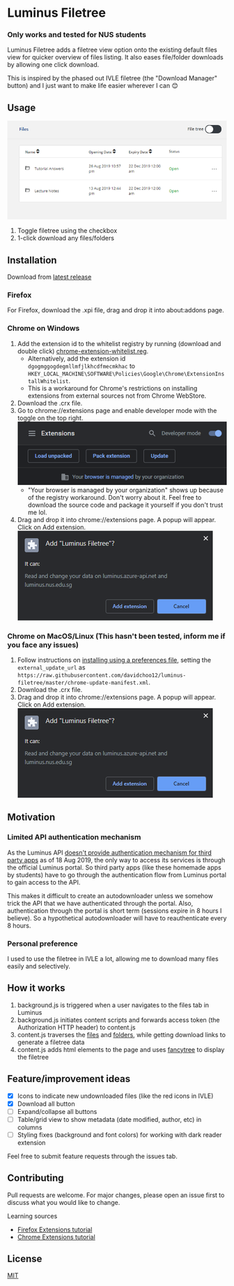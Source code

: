 # Luminus Filetree

### **Only works and tested for NUS students**

Luminus Filetree adds a filetree view option onto the existing default files view for quicker overview of files listing. It also eases file/folder downloads by allowing one click download.

This is inspired by the phased out IVLE filetree (the "Download Manager" button) and I just want to make life easier wherever I can :blush:

## Usage

![filetree demo](assets/filetree-demo.gif)

1. Toggle filetree using the checkbox
2. 1-click download any files/folders

## Installation

Download from [latest release](https://github.com/hidingmode/luminus-filetree/releases/latest)

### Firefox

For Firefox, download the .xpi file, drag and drop it into about:addons page.

### Chrome on Windows

1. Add the extension id to the whitelist registry by running (download and double click) [chrome-extension-whitelist.reg](chrome-extension-whitelist.reg).
   - Alternatively, add the extension id `dgogmggogdegmllmfjlkhcdfmecmkhac` to `HKEY_LOCAL_MACHINE\SOFTWARE\Policies\Google\Chrome\ExtensionInstallWhitelist`.
   - This is a workaround for Chrome's restrictions on installing extensions from external sources not from Chrome WebStore.
2. Download the .crx file.
3. Go to chrome://extensions page and enable developer mode with the toggle on the top right.
![chrome://extensions in dev mode](assets/chrome-extensions-dev-mode.png)
   - "Your browser is managed by your organization" shows up because of the registry workaround. Don't worry about it. Feel free to download the source code and package it yourself if you don't trust me lol.
3. Drag and drop it into chrome://extensions page. A popup will appear. Click on Add extension.
![chrome://extensions popup](assets/chrome-extensions-popup.png)

### Chrome on MacOS/Linux (This hasn't been tested, inform me if you face any issues)

1. Follow instructions on [installing using a preferences file](https://developer.chrome.com/extensions/external_extensions#preferences), setting the `external_update_url` as `https://raw.githubusercontent.com/davidchoo12/luminus-filetree/master/chrome-update-manifest.xml`.
2. Download the .crx file.
3. Drag and drop it into chrome://extensions page. A popup will appear. Click on Add extension.
![chrome://extensions popup](assets/chrome-extensions-popup.png)

## Motivation

### Limited API authentication mechanism
As the Luminus API [doesn't provide authentication mechanism for third party apps](https://wiki.nus.edu.sg/pages/viewpage.action?pageId=201035429) as of 18 Aug 2019, the only way to access its services is through the official Luminus portal. So third party apps (like these homemade apps by students) have to go through the authentication flow from Luminus portal to gain access to the API.

This makes it difficult to create an autodownloader unless we somehow trick the API that we have authenticated through the portal. Also, authentication through the portal is short term (sessions expire in 8 hours I believe). So a hypothetical autodownloader will have to reauthenticate every 8 hours.

### Personal preference
I used to use the filetree in IVLE a lot, allowing me to download many files easily and selectively.

## How it works
1. background.js is triggered when a user navigates to the files tab in Luminus
2. background.js initiates content scripts and forwards access token (the Authorization HTTP header) to content.js
3. content.js traverses the [files](https://luminus.portal.azure-api.net/docs/services/Files/operations/GetFiles) and [folders](https://luminus.portal.azure-api.net/docs/services/Files/operations/GetFolders), while getting download links to generate a filetree data
4. content.js adds html elements to the page and uses [fancytree](https://github.com/mar10/fancytree) to display the filetree

## Feature/improvement ideas
- [x] Icons to indicate new undownloaded files (like the red icons in IVLE)
- [x] Download all button
- [ ] Expand/collapse all buttons
- [ ] Table/grid view to show metadata (date modified, author, etc) in columns
- [ ] Styling fixes (background and font colors) for working with dark reader extension

Feel free to submit feature requests through the issues tab.

## Contributing
Pull requests are welcome. For major changes, please open an issue first to discuss what you would like to change.

Learning sources
- [Firefox Extensions tutorial](https://developer.mozilla.org/en-US/docs/Mozilla/Add-ons/WebExtensions/Your_first_WebExtension)
- [Chrome Extensions tutorial](https://developer.chrome.com/extensions/getstarted)

## License
[MIT](https://choosealicense.com/licenses/mit/)
